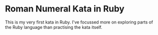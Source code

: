 Roman Numeral Kata in Ruby
==================

This is my very first kata in Ruby. I've focussed more on exploring parts of the Ruby language 
than practising the kata itself.
